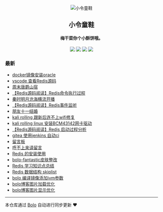 <p align="center"><img alt="小令童鞋" src="https://img.zeekling.cn/images/2020/02/23/logo.th.png"></p><h2 align="center">
小令童鞋
</h2>

<h4 align="center">梅干菜你个小酥饼哦。</h4>
<p align="center"><a title="小令童鞋" target="_blank" href="https://github.com/zeekling/bolo-blog"><img src="https://img.shields.io/github/last-commit/zeekling/bolo-blog.svg?style=flat-square&color=FF9900"></a>
<a title="GitHub repo size in bytes" target="_blank" href="https://github.com/zeekling/bolo-blog"><img src="https://img.shields.io/github/repo-size/zeekling/bolo-blog.svg?style=flat-square"></a>
<a title="Bolo Version" target="_blank" href="https://github.com/adlered/bolo-solo"><img src="https://img.shields.io/badge/bolo-v2.1 稳定版-f1e05a.svg?style=flat-square&color=blueviolet"></a>
<a title="Hits" target="_blank" href="https://github.com/88250/hits"><img src="https://hits.b3log.org/zeekling/bolo-blog.svg"></a></p>

### 最新

* [docker镜像安装oracle](https://www.zeekling.cn/articles/2020/10/29/1603902984323.html)
* [vscode 查看Redis源码](https://www.zeekling.cn/articles/2020/10/20/1603198382711.html)
* [周末唐爵山宿](https://www.zeekling.cn/articles/2020/10/18/1603029580658.html)
* [【Redis源码阅读】Redis命令执行过程](https://www.zeekling.cn/articles/2020/10/09/1602258239840.html)
* [秦时明月沧海横流开播](https://www.zeekling.cn/articles/2020/10/08/1602135156440.html)
* [【Redis源码阅读】Redis事件监听](https://www.zeekling.cn/articles/2020/10/06/1601975298948.html)
* [朋友十一结婚](https://www.zeekling.cn/articles/2020/10/05/1601902748431.html)
* [kali rolling 跟新后连不上wifi修复](https://www.zeekling.cn/articles/2020/09/26/1601093208586.html)
* [kali rolling linux 安装BCM43142网卡驱动](https://www.zeekling.cn/articles/2020/09/26/1601091635148.html)
* [【Redis源码阅读】Redis 启动过程分析](https://www.zeekling.cn/articles/2020/09/25/1601041404734.html)
* [gitea 使用jenkins 自动ci ](https://www.zeekling.cn/articles/2020/09/13/1600002728592.html)
* [留言板](https://www.zeekling.cn/guestbook.html)
* [呼不上来请留言](https://www.zeekling.cn/articles/2020/09/05/1599314330828.html)
* [Redis 的安装使用](https://www.zeekling.cn/articles/2020/09/05/1599311518945.html)
* [bolo-fantastic皮肤整改](https://www.zeekling.cn/articles/2020/09/04/1599150574976.html)
* [Redis 学习知识点总结](https://www.zeekling.cn/articles/2020/09/01/1598892381872.html)
* [Redis 数据结构 skiplist](https://www.zeekling.cn/articles/2020/08/30/1598796820320.html)
* [bolo 编译镜像添加jvm参数](https://www.zeekling.cn/articles/2020/08/25/1598324985257.html)
* [bolo博客图片加载优化](https://www.zeekling.cn/articles/2020/08/23/1598162245995.html)
* [bolo博客图片显示优化](https://www.zeekling.cn/articles/2020/08/21/1597945367713.html)



---

本仓库通过 [Bolo](https://github.com/adlered/bolo-solo) 自动进行同步更新 ❤️ 
